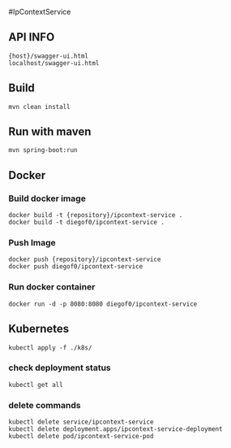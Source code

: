 #IpContextService

## API INFO
    {host}/swagger-ui.html
    localhost/swagger-ui.html
  
## Build
    mvn clean install
    
## Run with maven
    mvn spring-boot:run    
  
## Docker  
    
### Build docker image
    docker build -t {repository}/ipcontext-service .
    docker build -t diegof0/ipcontext-service . 
    
### Push Image
    docker push {repository}/ipcontext-service
    docker push diegof0/ipcontext-service
    
### Run docker container
    docker run -d -p 8080:8080 diegof0/ipcontext-service
   
   
    
## Kubernetes
    kubectl apply -f ./k8s/
    
### check deployment status 
    kubectl get all

### delete commands
    kubectl delete service/ipcontext-service
    kubectl delete deployment.apps/ipcontext-service-deployment
    kubectl delete pod/ipcontext-service-pod
    
    

  

    
    